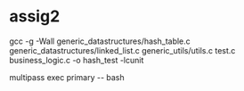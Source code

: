 # assig2


gcc -g -Wall generic_datastructures/hash_table.c generic_datastructures/linked_list.c generic_utils/utils.c  test.c business_logic.c -o hash_test -lcunit

multipass exec primary -- bash                             